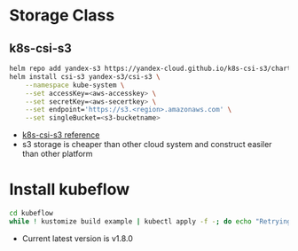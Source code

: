 # Storage Class
## k8s-csi-s3
```bash
helm repo add yandex-s3 https://yandex-cloud.github.io/k8s-csi-s3/charts
helm install csi-s3 yandex-s3/csi-s3 \
    --namespace kube-system \
    --set accessKey=<aws-accesskey> \
    --set secretKey=<aws-secertkey> \
    --set endpoint='https://s3.<region>.amazonaws.com' \
    --set singleBucket=<s3-bucketname>
```
- [k8s-csi-s3 reference](https://github.com/yandex-cloud/k8s-csi-s3/tree/v0.40.0?tab=readme-ov-file)
- s3 storage is cheaper than other cloud system and construct easiler than other platform

# Install kubeflow
```bash
cd kubeflow
while ! kustomize build example | kubectl apply -f -; do echo "Retrying to apply resources"; sleep 10; done
```
- Current latest version is v1.8.0